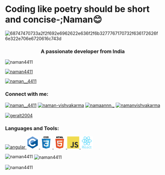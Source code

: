 # Coding like poetry should be short and concise-;Naman😊


![68747470733a2f2f692e6962622e636f2f6b3277767170732f636172626f6e322e706e6720616c743d](https://github.com/user-attachments/assets/9a3e7e76-13e9-4b5b-bdc7-588dfbd5c891)
<h3 align="center">A passionate developer from India</h3>

<p align="left"> <img src="https://komarev.com/ghpvc/?username=naman4411&label=Profile%20views&color=0e75b6&style=flat" alt="naman4411" /> </p>

<p align="left"> <a href="https://github.com/ryo-ma/github-profile-trophy"><img src="https://github-profile-trophy.vercel.app/?username=naman4411" alt="naman4411" /></a> </p>

<p align="left"> <a href="https://twitter.com/naman__4411" target="blank"><img src="https://img.shields.io/twitter/follow/naman__4411?logo=twitter&style=for-the-badge" alt="naman__4411" /></a> </p>

<h3 align="left">Connect with me:</h3>
<p align="left">
<a href="https://twitter.com/naman__4411" target="blank"><img align="center" src="https://raw.githubusercontent.com/rahuldkjain/github-profile-readme-generator/master/src/images/icons/Social/twitter.svg" alt="naman__4411" height="30" width="40" /></a>
<a href="https://linkedin.com/in/naman-vishvakarma-ab49bb278/" target="blank"><img align="center" src="https://raw.githubusercontent.com/rahuldkjain/github-profile-readme-generator/master/src/images/icons/Social/linked-in-alt.svg" alt="naman-vishvakarma" height="30" width="40" /></a>
<a href="https://instagram.com/namaannn._" target="blank"><img align="center" src="https://raw.githubusercontent.com/rahuldkjain/github-profile-readme-generator/master/src/images/icons/Social/instagram.svg" alt="namaannn._" height="30" width="40" /></a>
<a href="https://www.hackerrank.com/namanvishvakarma" target="blank"><img align="center" src="https://raw.githubusercontent.com/rahuldkjain/github-profile-readme-generator/master/src/images/icons/Social/hackerrank.svg" alt="namanvishvakarma" height="30" width="40" /></a>
</p>
<a href="https://www.leetcode.com/geralt2004" target="blank"><img align="center" src="https://raw.githubusercontent.com/rahuldkjain/github-profile-readme-generator/master/src/images/icons/Social/leet-code.svg" alt="geralt2004" height="30" width="40" /></a>
</p>

<h3 align="left">Languages and Tools:</h3>
<p align="left"> <a href="https://angular.io" target="_blank" rel="noreferrer"> <img src="https://angular.io/assets/images/logos/angular/angular.svg" alt="angular" width="40" height="40"/> </a> <a href="https://www.cprogramming.com/" target="_blank" rel="noreferrer"> <img src="https://raw.githubusercontent.com/devicons/devicon/master/icons/c/c-original.svg" alt="c" width="40" height="40"/> </a> <a href="https://www.w3schools.com/css/" target="_blank" rel="noreferrer"> <img src="https://raw.githubusercontent.com/devicons/devicon/master/icons/css3/css3-original-wordmark.svg" alt="css3" width="40" height="40"/> </a> <a href="https://www.w3.org/html/" target="_blank" rel="noreferrer"> <img src="https://raw.githubusercontent.com/devicons/devicon/master/icons/html5/html5-original-wordmark.svg" alt="html5" width="40" height="40"/> </a> <a href="https://developer.mozilla.org/en-US/docs/Web/JavaScript" target="_blank" rel="noreferrer"> <img src="https://raw.githubusercontent.com/devicons/devicon/master/icons/javascript/javascript-original.svg" alt="javascript" width="40" height="40"/> </a> <a href="https://reactjs.org/" target="_blank" rel="noreferrer"> <img src="https://raw.githubusercontent.com/devicons/devicon/master/icons/react/react-original-wordmark.svg" alt="react" width="40" height="40"/> </a> </p>

<p><img align="left" src="https://github-readme-stats.vercel.app/api/top-langs?username=naman4411&show_icons=true&locale=en&layout=compact" alt="naman4411" /></p>

<p>&nbsp;<img align="center" src="https://github-readme-stats.vercel.app/api?username=naman4411&show_icons=true&locale=en" alt="naman4411" /></p>

<p><img align="center" src="https://github-readme-streak-stats.herokuapp.com/?user=naman4411&" alt="naman4411" /></p>
